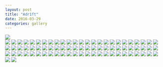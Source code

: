 ```yaml
---
layout: post
title: "Adr1ft"
date: 2016-03-29
categories: gallery
---
```

<img src="/images/fulls/09.jpg" class="fit image">
<div class="fotorama">
  <img src="/images/fulls/games/01-adr1ft/ADR1FT_1.jpg">  
  <img src="/images/fulls/games/01-adr1ft/ADR1FT_2.jpg">  
  <img src="/images/fulls/games/01-adr1ft/ADR1FT_3.jpg">  
  <img src="/images/fulls/games/01-adr1ft/ADR1FT_4.jpg">  
  <img src="/images/fulls/games/01-adr1ft/ADR1FT_5.jpg">  
  <img src="/images/fulls/games/01-adr1ft/ADR1FT_6.jpg">  
  <img src="/images/fulls/games/01-adr1ft/ADR1FT_7.jpg">  
  <img src="/images/fulls/games/01-adr1ft/ADR1FT_8.jpg">  
  <img src="/images/fulls/games/01-adr1ft/ADR1FT_9.jpg">  
  <img src="/images/fulls/games/01-adr1ft/ADR1FT_10.jpg">  
  <img src="/images/fulls/games/01-adr1ft/ADR1FT_11.jpg">  
  <img src="/images/fulls/games/01-adr1ft/ADR1FT_12.jpg">  
  <img src="/images/fulls/games/01-adr1ft/ADR1FT_13.jpg">  
  <img src="/images/fulls/games/01-adr1ft/ADR1FT_14.jpg">  
  <img src="/images/fulls/games/01-adr1ft/ADR1FT_15.jpg">  
  <img src="/images/fulls/games/01-adr1ft/ADR1FT_16.jpg">  
  <img src="/images/fulls/games/01-adr1ft/ADR1FT_17.jpg">  
  <img src="/images/fulls/games/01-adr1ft/ADR1FT_18.jpg">  
  <img src="/images/fulls/games/01-adr1ft/ADR1FT_19.jpg">  
  <img src="/images/fulls/games/01-adr1ft/ADR1FT_20.jpg">  
  <img src="/images/fulls/games/01-adr1ft/ADR1FT_21.jpg">  
  <img src="/images/fulls/games/01-adr1ft/ADR1FT_22.jpg">  
  <img src="/images/fulls/games/01-adr1ft/ADR1FT_23.jpg">  
  <img src="/images/fulls/games/01-adr1ft/ADR1FT_24.jpg">  
  <img src="/images/fulls/games/01-adr1ft/ADR1FT_25.jpg">  
  <img src="/images/fulls/games/01-adr1ft/ADR1FT_26.jpg">  
  <img src="/images/fulls/games/01-adr1ft/ADR1FT_27.jpg">  
  <img src="/images/fulls/games/01-adr1ft/ADR1FT_28.jpg">  
  <img src="/images/fulls/games/01-adr1ft/ADR1FT_29.jpg">  
  <img src="/images/fulls/games/01-adr1ft/ADR1FT_30.jpg">  
  <img src="/images/fulls/games/01-adr1ft/ADR1FT_31.jpg">  
  <img src="/images/fulls/games/01-adr1ft/ADR1FT_32.jpg">  
  <img src="/images/fulls/games/01-adr1ft/ADR1FT_33.jpg">  
  <img src="/images/fulls/games/01-adr1ft/ADR1FT_34.jpg">  
  <img src="/images/fulls/games/01-adr1ft/ADR1FT_35.jpg">  
  <img src="/images/fulls/games/01-adr1ft/ADR1FT_36.jpg">  
  <img src="/images/fulls/games/01-adr1ft/ADR1FT_37.jpg">  
  <img src="/images/fulls/games/01-adr1ft/ADR1FT_38.jpg">  
  <img src="/images/fulls/games/01-adr1ft/ADR1FT_39.jpg">  
  <img src="/images/fulls/games/01-adr1ft/ADR1FT_40.jpg">  
  <img src="/images/fulls/games/01-adr1ft/ADR1FT_41.jpg">  
  <img src="/images/fulls/games/01-adr1ft/ADR1FT_42.jpg">  
  <img src="/images/fulls/games/01-adr1ft/ADR1FT_43.jpg">  
  <img src="/images/fulls/games/01-adr1ft/ADR1FT_44.jpg">  
  <img src="/images/fulls/games/01-adr1ft/ADR1FT_45.jpg">  
  <img src="/images/fulls/games/01-adr1ft/ADR1FT_46.jpg">  
  <img src="/images/fulls/games/01-adr1ft/ADR1FT_47.jpg">  
  <img src="/images/fulls/games/01-adr1ft/ADR1FT_48.jpg">  
  <img src="/images/fulls/games/01-adr1ft/ADR1FT_49.jpg">  
  <img src="/images/fulls/games/01-adr1ft/ADR1FT_50.jpg">  
  <img src="/images/fulls/games/01-adr1ft/ADR1FT_51.jpg">  
  <img src="/images/fulls/games/01-adr1ft/ADR1FT_52.jpg">  
  <img src="/images/fulls/games/01-adr1ft/ADR1FT_53.jpg">  
  <img src="/images/fulls/games/01-adr1ft/ADR1FT_54.jpg">  
  <img src="/images/fulls/games/01-adr1ft/ADR1FT_55.jpg">  
  <img src="/images/fulls/games/01-adr1ft/ADR1FT_56.jpg">  
  <img src="/images/fulls/games/01-adr1ft/ADR1FT_57.jpg">  
  <img src="/images/fulls/games/01-adr1ft/ADR1FT_58.jpg">  
  <img src="/images/fulls/games/01-adr1ft/ADR1FT_59.jpg">  
  <img src="/images/fulls/games/01-adr1ft/ADR1FT_60.jpg">  
  <img src="/images/fulls/games/01-adr1ft/ADR1FT_61.jpg">  
  <img src="/images/fulls/games/01-adr1ft/ADR1FT_62.jpg">  
  <img src="/images/fulls/games/01-adr1ft/ADR1FT_63.jpg">  
  <img src="/images/fulls/games/01-adr1ft/ADR1FT_64.jpg">  
  <img src="/images/fulls/games/01-adr1ft/ADR1FT_65.jpg">  
  <img src="/images/fulls/games/01-adr1ft/ADR1FT_66.jpg">  
  <img src="/images/fulls/games/01-adr1ft/ADR1FT_67.jpg">  
  <img src="/images/fulls/games/01-adr1ft/ADR1FT_68.jpg">  
  <img src="/images/fulls/games/01-adr1ft/ADR1FT_69.jpg">  
  <img src="/images/fulls/games/01-adr1ft/ADR1FT_70.jpg">  
  <img src="/images/fulls/games/01-adr1ft/ADR1FT_71.jpg">  
  <img src="/images/fulls/games/01-adr1ft/ADR1FT_72.jpg">  
  <img src="/images/fulls/games/01-adr1ft/ADR1FT_73.jpg">  
  <img src="/images/fulls/games/01-adr1ft/ADR1FT_74.jpg">  
  <img src="/images/fulls/games/01-adr1ft/ADR1FT_75.jpg">  
  <img src="/images/fulls/games/01-adr1ft/ADR1FT_76.jpg">  
  <img src="/images/fulls/games/01-adr1ft/ADR1FT_77.jpg">  
</div>